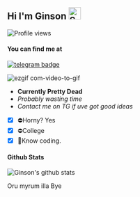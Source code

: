 
## Hi I'm Ginson <img src="https://user-images.githubusercontent.com/1303154/88677602-1635ba80-d120-11ea-84d8-d263ba5fc3c0.gif" width="28px" alt="Sup">
![Profile views](https://komarev.com/ghpvc/?username=Ginson&color=blue&style=flat-square&label=Profile+Views)
#### You can find me at
[![telegram badge](https://img.shields.io/badge/@georgopol-30302f?style=for-the-badge&logo=telegram)](https://t.me/georgopol)



![ezgif com-video-to-gif](https://user-images.githubusercontent.com/73432258/232302778-3cfad6ae-837e-4749-972e-694a5af29d1e.gif)




- **Currently Pretty Dead**
- _Probably wasting time_
- _Contact me on TG if uve got good ideas_

- [x] ⛔Horny? Yes
- [x] ⛔College 
- [x] 🚫Know coding.

#### Github Stats

![Ginson's github stats](https://github-readme-stats.vercel.app/api?username=westofer&show_icons=true&theme=chartreuse-dark&hide_title=true)

</details>

Oru myrum illa 
Bye

